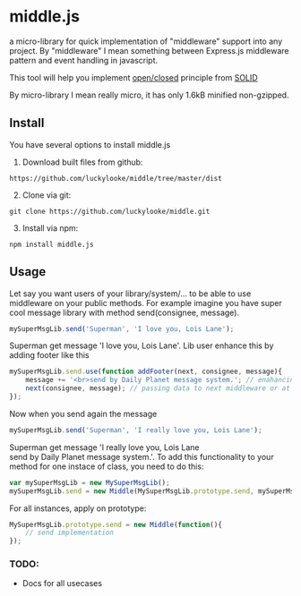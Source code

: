 # middle.js
a micro-library for quick implementation of "middleware" support into any project.
By "middleware" I mean something between Express.js middleware pattern and event handling in javascript.

This tool will help you implement [open/closed](https://en.wikipedia.org/wiki/Open/closed_principle) principle from [SOLID](https://en.wikipedia.org/wiki/SOLID_(object-oriented_design))

By micro-library I mean really micro, it has only 1.6kB minified non-gzipped. 

## Install

You have several options to install middle.js

1. Download built files from github:
```
https://github.com/luckylooke/middle/tree/master/dist
```

2. Clone via git:
```
git clone https://github.com/luckylooke/middle.git
```

3. Install via npm:
```
npm install middle.js
```

## Usage

Let say you want users of your library/system/... to be able to use middleware on your public methods. For example imagine you have super cool message library with method send(consignee, message).

```js
mySuperMsgLib.send('Superman', 'I love you, Lois Lane');
```

Superman get message 'I love you, Lois Lane'. Lib user enhance this by adding footer like this

```js
mySuperMsgLib.send.use(function addFooter(next, consignee, message){
    message += '<br>send by Daily Planet message system.'; // enahancing message
    next(consignee, message); // passing data to next middleware or at last to ending method
});
```

Now when you send again the message

```js
mySuperMsgLib.send('Superman', 'I really love you, Lois Lane');
```

Superman get message 'I really love you, Lois Lane<br>send by Daily Planet message system.'.
To add this functionality to your method for one instace of class, you need to do this:

```js
var mySuperMsgLib = new MySuperMsgLib();
mySuperMsgLib.send = new Middle(MySuperMsgLib.prototype.send, mySuperMsgLib);
```

For all instances, apply on prototype:

```js
MySuperMsgLib.prototype.send = new Middle(function(){
    // send implementation
});
```


### TODO:
- Docs for all usecases
